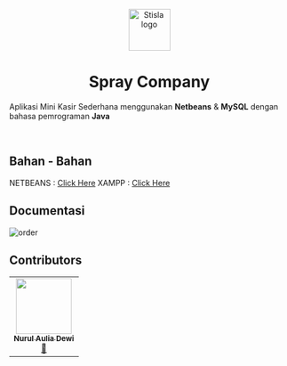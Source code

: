 <p align="center">
  <a href="https://getstisla.com">
    <img src="https://avatars.githubusercontent.com/u/42943639?v=4" alt="Stisla logo" width="75" height="75">
  </a>
</p>

<h1 align="center">Spray Company</h1>

<p>
  Aplikasi Mini Kasir Sederhana menggunakan <b>Netbeans</b> & <b>MySQL</b> dengan bahasa pemrograman <b>Java</b>
</p>
<br>

## Bahan - Bahan

NETBEANS    : [Click Here](https://netbeans.apache.org/download/index.html)
XAMPP       : [Click Here](https://www.apachefriends.org/download.html)


## Documentasi

![order](https://github.com/spraycompany/Aplikasi-Mini-Kasir-Sederhana/blob/main/image/order.png)

## Contributors
<table>
  <tr>
    <td align="center"><a href="https://github.com/napanapad"><img src="https://avatars.githubusercontent.com/u/85068724?v=4" width="100px;" alt=""/><br /><sub><b>Nurul Aulia Dewi</b></sub></a><br /><a href="#design-nurulaulia" title="Design">🎨</a></td>
  </tr>
</table>
